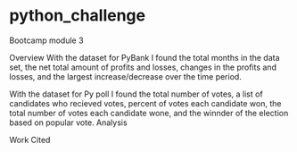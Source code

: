 # python_challenge
Bootcamp module 3

Overview
With the dataset for PyBank I found the total months in the data set, the net total amount of profits and losses, changes in the profits and losses, and the largest increase/decrease over the time period. 

With the dataset for Py poll I found the total number of votes, a list of candidates who recieved votes, percent of votes each candidate won, the total number of votes each candidate wone, and the winnder of the election based on popular vote. 
Analysis

Work Cited 
